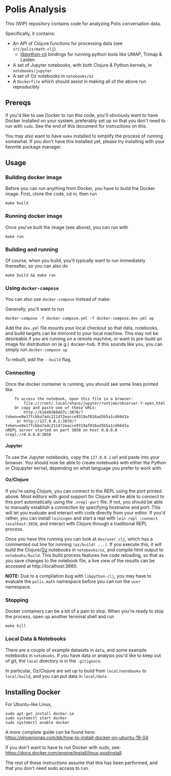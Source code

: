 
# Polis Analysis

This (WIP) repository contains code for analyzing Polis conversation data.

Specifically, it contains:

* An API of Clojure functions for processing data (see `src/polis/math.clj`)
  * [libpython-clj](https://github.com/clj-python/libpython-clj) bindings for running python tools like UMAP, Trimap & Leiden
* A set of Jupyter notebooks, with both Clojure & Python kernels, in `notebooks/jupyter`
* A set of Oz notebooks in `notebooks/oz`
* A `Dockerfile` which should assist in making all of the above run reproducibly


## Prereqs

If you'd like to use Docker to run this code, you'll obviously want to have Docker installed on your system, preferably set up so that you don't need to run with `sudo`.
See the end of this document for instructions on this.

You may also want to have `make` installed to simplify the process of running somewhat.
If you don't have this installed yet, please try installing with your favorite package manager.


## Usage

### Building docker image

Before you can run anything from Docker, you have to build the Docker image.
First, clone the code, cd in, then run

```
make build
```

### Running docker image

Once you've built the image (see above), you can run with

```
make run
```

### Building and running

Of course, when you build, you'll typically want to run immediately thereafter, so you can also do

```
make build && make run
```

### Using `docker-compose`

You can also use `docker-compose` instead of make:

Generally, you'll want to run

```
docker-compose -f docker-compose.yml -f docker-compose.dev.yml up
```

Add the `dev.yml` file mounts your local checkout so that data, notebooks, and build targets can be mirrored
to your local machine.
This may not be desireable if you are running on a remote machine, or want to pre-build an image for
distribution on (e.g.) docker-hub.
If this sounds like you, you can simply run `docker-compose up`

To rebuilt, add the `--build` flag.

### Connecting

Once the docker container is running, you should see some lines printed like

```
    To access the notebook, open this file in a browser:
        file:///root/.local/share/jupyter/runtime/nbserver-7-open.html
    Or copy and paste one of these URLs:
        http://b1640360dd7c:3870/?token=e9e17fcbba7adc211472eacce9319af016ad5b5a1cd6643a
     or http://127.0.0.1:3870/?token=e9e17fcbba7adc211472eacce9319af016ad5b5a1cd6643a
nREPL server started on port 3850 on host 0.0.0.0 - nrepl://0.0.0.0:3850
```

#### Jupyter

To use the Jupyter notebooks, copy the `127.0.0.1` url and paste into your browser.
You should now be able to create notebooks with either the Python or Clojupyter kernel, depending on what language you prefer to work with.


#### Oz/Clojure

If you're using Clojure, you can connect to the REPL using the port printed above.
Most editors with good support for Clojure will be able to connect to this port automatically using the `.nrepl-port` file.
If not, you should be able to manually establish a connection by specifying hostname and port.
This will let you evaluate and interact with code directly from your editor.
If you'd rather, you can install `leiningen` and start a repl with `lein repl :connect localhost:3850`, and interact with Clojure through a traditional REPL process.

Once you have this running you can look at `dev/user.clj`, which has a commented out line for running `(oz/build! ...)`.
If you execute this, it will build the Clojure/[Oz](https://github.com/metasoarous/oz) notebooks in `notebooks/oz`, and compile html output to `notebooks/build`.
This build process features live code reloading, so that as you save changes to the notebook file, a live view of the results can be accessed at http://localhost:3860.

**NOTE:** Due to a compilation bug with `libpython-clj`, you may have to evaluate the `polis.math` namespace before you can run the `user` namespace.


### Stopping

Docker containers can be a bit of a pain to stop.
When you're ready to stop the process, open up another terminal shell and run

```
make kill
```


### Local Data & Notebooks

There are a couple of example datasets in `data`, and some example notebooks in `notebooks`.
If you have data or analysis you'd like to keep out of git, the `local` directory is in the `.gitignore`.

In particular, Oz/Clojure are set up to build from `local/notebooks` to `local/build`, and you can put data in `local/data`.


## Installing Docker

For Ubuntu-like Linux,

```
sudo apt-get install docker.io
sudo systemctl start docker
sudo systemctl enable docker
```

A more complete guide can be found here: https://phoenixnap.com/kb/how-to-install-docker-on-ubuntu-18-04

If you don't want to have to run Docker with sudo, see: https://docs.docker.com/engine/install/linux-postinstall

The rest of these instructions assume that this has been performed, and that you don't need sudo access to
run.


